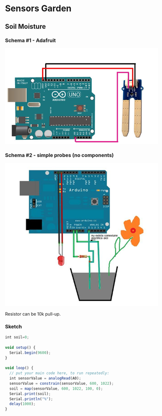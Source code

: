 # Sensors Garden

## Soil Moisture

### Schema #1 - Adafruit

![Adafruit version](res/Arduino-RF-sensor-soil1_bb.png)


### Schema #2 - simple probes (no components)

![Simple probes](res/Arduino-RF-sensor-soil2_bb.png)

Resistor can be 10k pull-up.

### Sketch


```js
int soil=0;

void setup() {
  Serial.begin(9600);
}

void loop() {
  // put your main code here, to run repeatedly:
  int sensorValue = analogRead(A0);
  sensorValue = constrain(sensorValue, 600, 1022);
  soil = map(sensorValue, 600, 1022, 100, 0);
  Serial.print(soil);
  Serial.println("%");
  delay(1000);
}
```